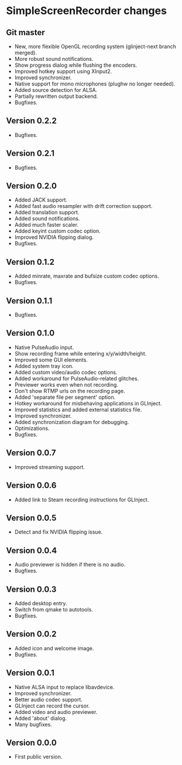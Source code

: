 SimpleScreenRecorder changes
============================

Git master
----------

- New, more flexible OpenGL recording system (glinject-next branch merged).
- More robust sound notifications.
- Show progress dialog while flushing the encoders.
- Improved hotkey support using XInput2.
- Improved synchronizer.
- Native support for mono microphones (plughw no longer needed).
- Added source detection for ALSA.
- Partially rewritten output backend.
- Bugfixes.

Version 0.2.2
-------------

- Bugfixes.

Version 0.2.1
-------------

- Bugfixes.

Version 0.2.0
-------------

- Added JACK support.
- Added fast audio resampler with drift correction support.
- Added translation support.
- Added sound notifications.
- Added much faster scaler.
- Added keyint custom codec option.
- Improved NVIDIA flipping dialog.
- Bugfixes.

Version 0.1.2
-------------

- Added minrate, maxrate and bufsize custom codec options.
- Bugfixes.

Version 0.1.1
-------------

- Bugfixes.

Version 0.1.0
-------------

- Native PulseAudio input.
- Show recording frame while entering x/y/width/height.
- Improved some GUI elements.
- Added system tray icon.
- Added custom video/audio codec options.
- Added workaround for PulseAudio-related glitches.
- Previewer works even when not recording.
- Don't show RTMP urls on the recording page.
- Added 'separate file per segment' option.
- Hotkey workaround for misbehaving applications in GLInject.
- Improved statistics and added external statistics file.
- Improved synchronizer.
- Added synchronization diagram for debugging.
- Optimizations.
- Bugfixes.

Version 0.0.7
-------------

- Improved streaming support.

Version 0.0.6
-------------

- Added link to Steam recording instructions for GLInject.

Version 0.0.5
-------------

- Detect and fix NVIDIA flipping issue.

Version 0.0.4
-------------

- Audio previewer is hidden if there is no audio.
- Bugfixes.

Version 0.0.3
-------------

- Added desktop entry.
- Switch from qmake to autotools.
- Bugfixes.

Version 0.0.2
-------------

- Added icon and welcome image.
- Bugfixes.

Version 0.0.1
-------------

- Native ALSA input to replace libavdevice.
- Improved synchronizer.
- Better audio codec support.
- GLInject can record the cursor.
- Added video and audio previewer.
- Added 'about' dialog.
- Many bugfixes.

Version 0.0.0
-------------

- First public version.